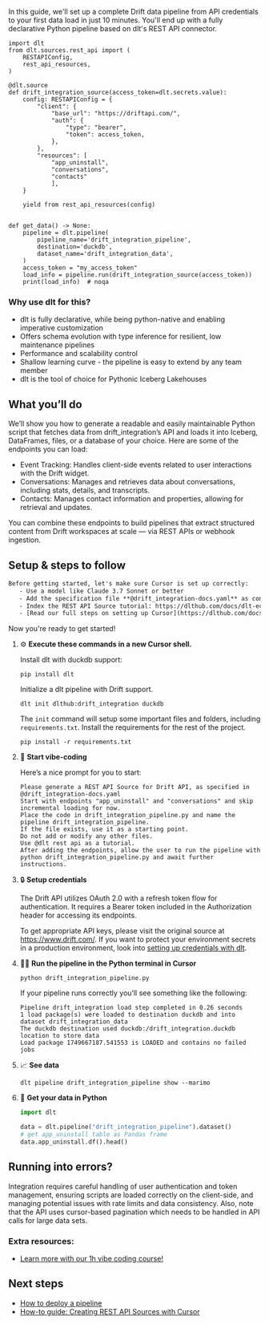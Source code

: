 In this guide, we'll set up a complete Drift data pipeline from API credentials to your first data load in just 10 minutes. You'll end up with a fully declarative Python pipeline based on dlt's REST API connector.

```python-outcome
import dlt
from dlt.sources.rest_api import (
    RESTAPIConfig,
    rest_api_resources,
)

@dlt.source
def drift_integration_source(access_token=dlt.secrets.value):
    config: RESTAPIConfig = {
        "client": {
            "base_url": "https://driftapi.com/",
            "auth": {
                "type": "bearer",
                "token": access_token,
            },
        },
        "resources": [
            "app_uninstall",
            "conversations",
            "contacts"
            ],
    }

    yield from rest_api_resources(config)


def get_data() -> None:
    pipeline = dlt.pipeline(
        pipeline_name='drift_integration_pipeline',
        destination='duckdb',
        dataset_name='drift_integration_data', 
    )
    access_token = "my_access_token"
    load_info = pipeline.run(drift_integration_source(access_token))
    print(load_info)  # noqa
```

### Why use dlt for this?

- dlt is fully declarative, while being python-native and enabling imperative customization
- Offers schema evolution with type inference for resilient, low maintenance pipelines
- Performance and scalability control
- Shallow learning curve - the pipeline is easy to extend by any team member
- dlt is the tool of choice for Pythonic Iceberg Lakehouses

## What you’ll do

We’ll show you how to generate a readable and easily maintainable Python script that fetches data from drift_integration’s API and loads it into Iceberg, DataFrames, files, or a database of your choice. Here are some of the endpoints you can load:

- Event Tracking: Handles client-side events related to user interactions with the Drift widget.
- Conversations: Manages and retrieves data about conversations, including stats, details, and transcripts.
- Contacts: Manages contact information and properties, allowing for retrieval and updates.

You can combine these endpoints to build pipelines that extract structured content from Drift workspaces at scale — via REST APIs or webhook ingestion.

## Setup & steps to follow

```default
Before getting started, let's make sure Cursor is set up correctly:
   - Use a model like Claude 3.7 Sonnet or better
   - Add the specification file **@drift_integration-docs.yaml** as context
   - Index the REST API Source tutorial: https://dlthub.com/docs/dlt-ecosystem/verified-sources/rest_api/ and add it to context as **@dlt rest api**
   - [Read our full steps on setting up Cursor](https://dlthub.com/docs/dlt-ecosystem/llm-tooling/cursor-restapi#23-configuring-cursor-with-documentation)
```

Now you're ready to get started! 

1. ⚙️ **Execute these commands in a new Cursor shell.**
    
    Install dlt with duckdb support:
    ```shell
    pip install dlt
    ```

    Initialize a dlt pipeline with Drift support.
    ```shell
    dlt init dlthub:drift_integration duckdb
    ```

    The `init` command will setup some important files and folders, including `requirements.txt`. Install the requirements for the rest of the project.
    ```shell
    pip install -r requirements.txt
    ```
    
2. 🤠 **Start vibe-coding**
    
    Here’s a nice prompt for you to start: 
    
    ```prompt
    Please generate a REST API Source for Drift API, as specified in @drift_integration-docs.yaml 
    Start with endpoints "app_uninstall" and "conversations" and skip incremental loading for now. 
    Place the code in drift_integration_pipeline.py and name the pipeline drift_integration_pipeline. 
    If the file exists, use it as a starting point. 
    Do not add or modify any other files. 
    Use @dlt rest api as a tutorial. 
    After adding the endpoints, allow the user to run the pipeline with python drift_integration_pipeline.py and await further instructions.
    ```

    
3. 🔒 **Setup credentials** 
    
    The Drift API utilizes OAuth 2.0 with a refresh token flow for authentication. It requires a Bearer token included in the Authorization header for accessing its endpoints.
    
    To get appropriate API keys, please visit the original source at https://www.drift.com/.
    If you want to protect your environment secrets in a production environment, look into [setting up credentials with dlt](https://dlthub.com/docs/walkthroughs/add_credentials).
    
4. 🏃‍♀️ **Run the pipeline in the Python terminal in Cursor**
    
    ```shell
    python drift_integration_pipeline.py
    ```
    
    If your pipeline runs correctly you’ll see something like the following:
    
    ```shell
    Pipeline drift_integration load step completed in 0.26 seconds
    1 load package(s) were loaded to destination duckdb and into dataset drift_integration_data
    The duckdb destination used duckdb:/drift_integration.duckdb location to store data
    Load package 1749667187.541553 is LOADED and contains no failed jobs
    ```
    
5. 📈 **See data**
    
    ```shell
    dlt pipeline drift_integration_pipeline show --marimo
    ```
    
6. 🐍 **Get your data in Python**
    
    ```python
    import dlt

   data = dlt.pipeline("drift_integration_pipeline").dataset()
   # get app_uninstall table as Pandas frame
   data.app_uninstall.df().head()
    ```

## Running into errors?

Integration requires careful handling of user authentication and token management, ensuring scripts are loaded correctly on the client-side, and managing potential issues with rate limits and data consistency. Also, note that the API uses cursor-based pagination which needs to be handled in API calls for large data sets.

### Extra resources:

- [Learn more with our 1h vibe coding course!](https://www.youtube.com/watch?v=GGid70rnJuM)

## Next steps

- [How to deploy a pipeline](https://dlthub.com/docs/walkthroughs/deploy-a-pipeline)
- [How-to guide: Creating REST API Sources with Cursor](https://dlthub.com/docs/dlt-ecosystem/llm-tooling/cursor-restapi)